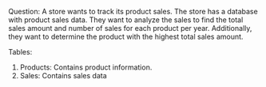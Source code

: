 Question: A store wants to track its product sales. The store has a database with product sales data. They want to analyze the sales to find the total sales amount and number of sales for each product per year. Additionally, they want to determine the product with the highest total sales amount.

Tables:
1. Products: Contains product information.
2. Sales: Contains sales data
 
